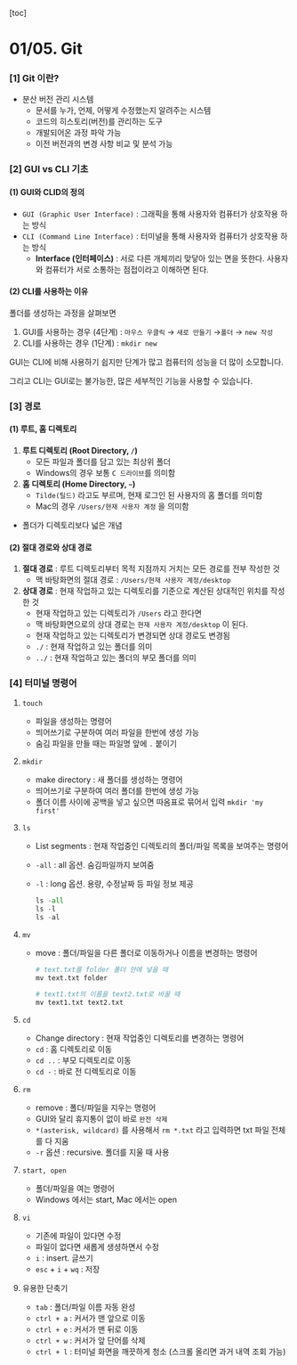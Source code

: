 [toc]



# 01/05. Git

### [1] Git 이란?

- 분산 버전 관리 시스템
  - 문서를 누가, 언제, 어떻게 수정했는지 알려주는 시스템
  - 코드의 히스토리(버전)를 관리하는 도구
  - 개발되어온 과정 파악 가능
  - 이전 버전과의 변경 사항 비교 및 분석 가능



### [2] GUI vs CLI 기초

#### (1) GUI와 CLID의 정의

- `GUI (Graphic User Interface)` : 그래픽을 통해 사용자와 컴퓨터가 상호작용 하는 방식
- `CLI (Command Line Interface)` : 터미널을 통해 사용자와 컴퓨터가 상호작용 하는 방식
  - **Interface (인터페이스)** : 서로 다른 개체끼리 맞닿아 있는 면을 뜻한다. 
    										 사용자와 컴퓨터가 서로 소통하는 점접이라고 이해하면 된다.

#### (2) CLI를 사용하는 이유

폴더를 생성하는 과정을 살펴보면

1. GUI를 사용하는 경우 (4단계) : `마우스 우클릭` → `새로 만들기` →`폴더` → `new 작성`
2. CLI를 사용하는 경우 (1단계) : `mkdir new`



GUI는 CLI에 비해 사용하기 쉽지만 단계가 많고 컴퓨터의 성능을 더 많이 소모합니다.

그리고 CLI는 GUI로는 불가능한, 많은 세부적인 기능을 사용할 수 있습니다.



### [3] 경로

#### (1) 루트, 홈 디렉토리

1. **루트 디렉토리 (Root Directory, `/`)**
   - 모든 파일과 폴더를 담고 있는 최상위 폴더
   - Windows의 경우 보통 `C 드라이브`를 의미함
2. **홈 디렉토리 (Home Directory, `~`)**
   - `Tilde(틸드)` 라고도 부르며, 현재 로그인 된 사용자의 홈 폴더를 의미함
   - Mac의 경우 `/Users/현재 사용자 계정` 을 의미함

- 폴더가 디렉토리보다 넓은 개념



#### (2) 절대 경로와 상대 경로

1. **절대 경로** : 루트 디렉토리부터 목적 지점까지 거치는 모든 경로를 전부 작성한 것
   - 맥 바탕화면의 절대 경로 : `/Users/현재 사용자 계정/desktop` 
2. **상대 경로** : 현재 작업하고 있는 디렉토리를 기준으로 계산된 상대적인 위치를 작성한 것
   - 현재 작업하고 있는 디렉토리가 `/Users` 라고 한다면
   - 맥 바탕화면으로의 상대 경로는 `현재 사용자 계정/desktop` 이 된다.
   - 현재 작업하고 있는 디렉토리가 변경되면 상대 경로도 변경됨
   - `./` : 현재 작업하고 있는 폴더를 의미
   - `../` : 현재 작업하고 있는 폴더의 부모 폴더를 의미



### [4] 터미널 명령어

1. `touch`

   - 파일을 생성하는 명령어
   - 띄어쓰기로 구분하여 여러 파일을 한번에 생성 가능
   - 숨김 파일을 만들 때는 파일명 앞에 `.` 붙이기

   

2. `mkdir`

   - make directory : 새 폴더를 생성하는 명령어
   - 띄어쓰기로 구분하여 여러 폴더를 한번에 생성 가능
   - 폴더 이름 사이에 공백을 넣고 싶으면 따옴표로 묶어서 입력 `mkdir 'my first'`



3. `ls`

   - List segments : 현재 작업중인 디렉토리의 폴더/파일 목록을 보여주는 명령어

   - `-all` : all 옵션. 숨김파일까지 보여줌

   - `-l` : long 옵션. 용량, 수정날짜 등 파일 정보 제공

     ```python
     ls -all
     ls -l
     ls -al
     ```



4. `mv`

   - move : 폴더/파일을 다른 폴더로 이동하거나 이름을 변경하는 명령어

     ```python
     # text.txt를 folder 폴더 안에 넣을 때
     mv text.txt folder
     
     # text1.txt의 이름을 text2.txt로 바꿀 때
     mv text1.txt text2.txt
     ```

     

5. `cd` 
   - Change directory : 현재 작업중인 디렉토리를 변경하는 명령어
   - `cd` : 홈 디렉토리로 이동
   - `cd ..` : 부모 디렉토리로 이동
   - `cd -` : 바로 전 디렉토리로 이동



6. `rm`
   - remove : 폴더/파일을 지우는 명령어
   - GUI와 달리 휴지통이 없이 바로 `완전 삭제` 
   - `*(asterisk, wildcard)` 를 사용해서 `rm *.txt` 라고 입력하면 txt 파일 전체를 다 지움
   - `-r` 옵션 : recursive. 폴더를 지울 때 사용



7. `start, open`
   - 폴더/파일을 여는 명령어
   - Windows 에서는 start, Mac 에서는 open



8. `vi` 
   - 기존에 파일이 있다면 수정
   - 파일이 없다면 새롭게 생셩하면서 수정
   - `i` : insert. 글쓰기
   - `esc` + `i` + `wq` : 저장



9. 유용한 단축기
   - `tab` : 폴더/파일 이름 자동 완성
   - `ctrl + a` : 커서가 맨 앞으로 이동
   - `ctrl + e` : 커서가 맨 뒤로 이동
   - `ctrl + w` : 커서가 앞 단어를 삭제
   - `ctrl + l` : 터미널 화면을 깨끗하게 청소 (스크롤 올리면 과거 내역 조회 가능)